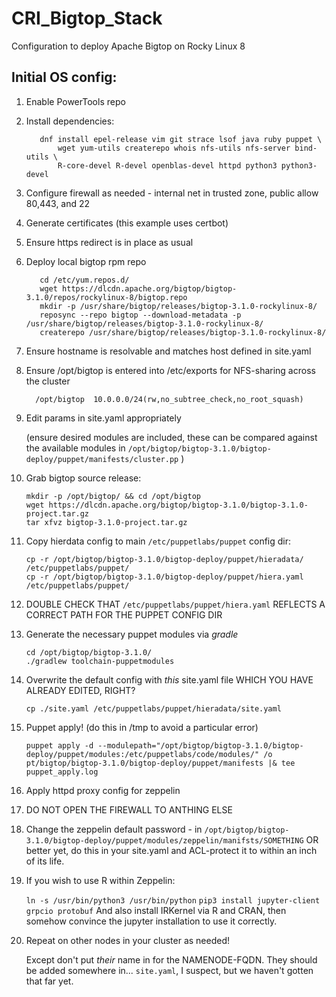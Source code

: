 # CRI_Bigtop_Stack
Configuration to deploy Apache Bigtop on Rocky Linux 8

## Initial OS config: 
1. Enable PowerTools repo
1. Install dependencies:

   ```
      dnf install epel-release vim git strace lsof java ruby puppet \
          wget yum-utils createrepo whois nfs-utils nfs-server bind-utils \
          R-core-devel R-devel openblas-devel httpd python3 python3-devel 
   ```

1. Configure firewall as needed - internal net in trusted zone, public allow 80,443, and 22
1. Generate certificates (this example uses certbot)
1. Ensure https redirect is in place as usual
1. Deploy local bigtop rpm repo

   ```
      cd /etc/yum.repos.d/
      wget https://dlcdn.apache.org/bigtop/bigtop-3.1.0/repos/rockylinux-8/bigtop.repo
      mkdir -p /usr/share/bigtop/releases/bigtop-3.1.0-rockylinux-8/
      reposync --repo bigtop --download-metadata -p /usr/share/bigtop/releases/bigtop-3.1.0-rockylinux-8/
      createrepo /usr/share/bigtop/releases/bigtop-3.1.0-rockylinux-8/
   ```

1. Ensure hostname is resolvable and matches host defined in site.yaml
1. Ensure /opt/bigtop is entered into /etc/exports for NFS-sharing across the cluster

   ```
     /opt/bigtop  10.0.0.0/24(rw,no_subtree_check,no_root_squash)
   ```

1. Edit params in site.yaml appropriately

   (ensure desired modules are included, these can be compared against the
   available modules in
   `/opt/bigtop/bigtop-3.1.0/bigtop-deploy/puppet/manifests/cluster.pp`
   )

1. Grab bigtop source release:

   ```
   mkdir -p /opt/bigtop/ && cd /opt/bigtop
   wget https://dlcdn.apache.org/bigtop/bigtop-3.1.0/bigtop-3.1.0-project.tar.gz
   tar xfvz bigtop-3.1.0-project.tar.gz 
   ```

1. Copy hierdata config to main `/etc/puppetlabs/puppet` config dir:
  
   ```
   cp -r /opt/bigtop/bigtop-3.1.0/bigtop-deploy/puppet/hieradata/ /etc/puppetlabs/puppet/
   cp -r /opt/bigtop/bigtop-3.1.0/bigtop-deploy/puppet/hiera.yaml /etc/puppetlabs/puppet/
   ```

1. DOUBLE CHECK THAT `/etc/puppetlabs/puppet/hiera.yaml` REFLECTS A CORRECT PATH FOR THE PUPPET CONFIG DIR

1. Generate the necessary puppet modules via *gradle*

   ```
   cd /opt/bigtop/bigtop-3.1.0/
   ./gradlew toolchain-puppetmodules
   ```

1. Overwrite the default config with *this* site.yaml file WHICH YOU HAVE ALREADY EDITED, RIGHT?

   ```cp ./site.yaml /etc/puppetlabs/puppet/hieradata/site.yaml```
    
1. Puppet apply! (do this in /tmp to avoid a particular error)
 
   `puppet apply -d --modulepath="/opt/bigtop/bigtop-3.1.0/bigtop-deploy/puppet/modules:/etc/puppetlabs/code/modules/" /o
pt/bigtop/bigtop-3.1.0/bigtop-deploy/puppet/manifests |& tee puppet_apply.log`

1. Apply httpd proxy config for zeppelin
1. DO NOT OPEN THE FIREWALL TO ANTHING ELSE
1. Change the zeppelin default password - in `/opt/bigtop/bigtop-3.1.0/bigtop-deploy/puppet/modules/zeppelin/manifsts/SOMETHING` OR better yet, do this in your site.yaml and ACL-protect it to within an inch of its life.
1. If you wish to use R within Zeppelin:

   ```ln -s /usr/bin/python3 /usr/bin/python```
   ```pip3 install jupyter-client grpcio protobuf```
   And also install IRKernel via R and CRAN, then somehow convince the jupyter installation to use it correctly.

1. Repeat on other nodes in your cluster as needed! 

   Except don't put *their* name in for the NAMENODE-FQDN. They should be added somewhere in...
   `site.yaml`, I suspect, but we haven't gotten that far yet.
